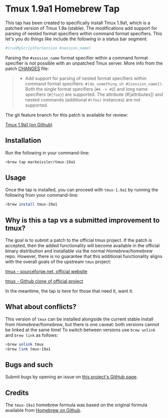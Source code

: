 # Tmux 1.9a1 Homebrew Tap

This tap has been created to specifically install Tmux 1.9a1, which is a patched version of Tmux 1.9a (stable). The modifications add support for parsing of nested format specifiers within command format specifiers. This let's you do things like include the following in a status bar segment:

```sh
#(runMyScriptForSession #session_name)
```

Parsing the `#session_name` format specifier within a command format specifier is not possible with an unpatched Tmux server. More info from the patch [CHANGES](https://github.com/markeissler/tmux/blob/me/statusline-shellcmd-var-substitution/CHANGES) file:

>
>* Add support for parsing of nested format specifiers within command format
>specifiers: `#(do_something.sh #{session_name})`. Both the single format
>specifiers (`#A -> #Z`) and long name specifiers (`#{foo}`) are supported. The
>attribute (#[attributes]) and nested commands (additional `#(foo)` instances)
>are not supported.
>

The git feature branch for this patch is available for review:

[Tmux 1.9a1 (on Github)](https://github.com/markeissler/tmux/tree/me/statusline-shellcmd-var-substitution)

## Installation

Run the following in your command-line:

```sh
>brew tap markeissler/tmux-19a1
```

## Usage

Once the tap is installed, you can proceed with `tmux-1.9a1` by running the following from your command-line:

```sh
>brew install tmux-19a1
```

## Why is this a tap vs a submitted improvement to tmux?

The goal is to submit a patch to the official tmux project. If the patch is accepted, then the added functionality will become available in the official binary distribution and installable via the normal _Homebrew/homebrew_ repo. However, there is no guarantee that this additional functionality aligns with the overall goals of the upstream `tmux` project:

[tmux - sourceforge.net, official website](http://tmux.sf.net/)

[tmux - Github clone of official project](https://github.com/ThomasAdam/tmux)

In the meantime, the tap is here for those that need it, want it.

## What about conflicts?

This version of `tmux` can be installed alongside the current stable install from _Homebrew/homebrew_, but there is one caveat: both versions cannot be linked at the same time! To switch between versions use `brew unlink` and `brew link` as follows:

```sh
>brew unlink tmux
>brew link tmux-19a1
```

## Bugs and such
Submit bugs by opening an issue on [this project's GitHub page](https://github.com/markeissler/homebrew-tmux-19a1).

## Credits

The `tmux-19a1` homebrew formula was based on the original formula available from [Homebrew on Github](https://github.com/Homebrew/homebrew/tree/master/Library/Formula/tmux.rb).


